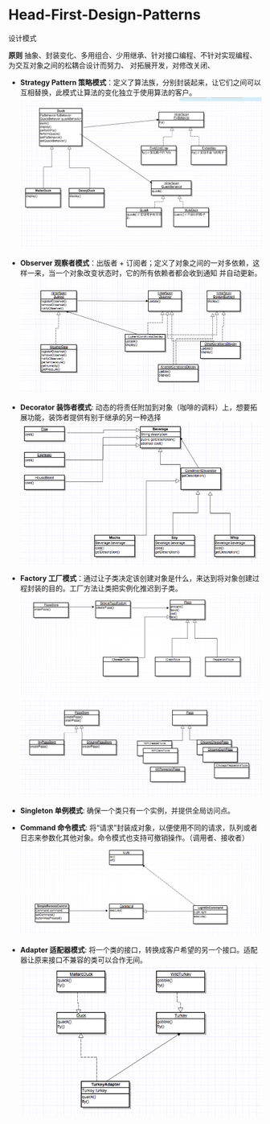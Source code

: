 # Head-First-Design-Patterns
设计模式

**原则**
抽象、封装变化、多用组合、少用继承、针对接口编程、不针对实现编程、为交互对象之间的松耦合设计而努力、
对拓展开发，对修改关闭、
* **Strategy Pattern 策略模式**：定义了算法族，分别封装起来，让它们之间可以互相替换，此模式让算法的变化独立于使用算法的客户。
![Image text](https://github.com/hujinxin1209/Head_First_Design_Patterns/blob/master/img/duck.png)

* **Observer 观察者模式**：出版者 + 订阅者；定义了对象之间的一对多依赖，这样一来，当一个对象改变状态时，它的所有依赖者都会收到通知
并自动更新。
![Image text](https://github.com/hujinxin1209/Head_First_Design_Patterns/blob/master/img/Observer.png)

* **Decorator 装饰者模式**: 动态的将责任附加到对象（咖啡的调料）上，想要拓展功能，装饰者提供有别于继承的另一种选择
![Image text](https://github.com/hujinxin1209/Head_First_Design_Patterns/blob/master/img/Decorator.png)

* **Factory 工厂模式**：通过让子类决定该创建对象是什么，来达到将对象创建过程封装的目的。工厂方法让类把实例化推迟到子类。
![Image text](https://github.com/hujinxin1209/Head_First_Design_Patterns/blob/master/img/simpleFactory.png)
![Image text](https://github.com/hujinxin1209/Head_First_Design_Patterns/blob/master/img/factoryfm.png)

* **Singleton 单例模式**: 确保一个类只有一个实例，并提供全局访问点。

* **Command 命令模式**: 将“请求”封装成对象，以便使用不同的请求，队列或者日志来参数化其他对象。命令模式也支持可撤销操作。（调用者、接收者）
![Image text](https://github.com/hujinxin1209/Head_First_Design_Patterns/blob/master/img/simpleCommand.png)

* **Adapter 适配器模式**: 将一个类的接口，转换成客户希望的另一个接口。适配器让原来接口不兼容的类可以合作无间。
![Image text](https://github.com/hujinxin1209/Head_First_Design_Patterns/blob/master/img/adapter.png)